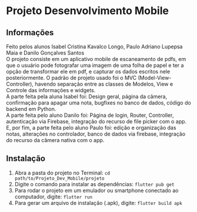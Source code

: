 # Projeto Desenvolvimento Mobile

## Informações

Feito pelos alunos Isabel Cristina Kavalco Longo, Paulo Adriano Lupepsa Maia e Danilo Gonçalves Santos\
O projeto consiste em um aplicativo mobile de escaneamento de pdfs, em que o usuário pode fotografar uma imagem de uma folha de papel e ter a opção de transformar ele em pdf, e capturar os dados escritos nele posteriormente. O padrão de projeto usado foi o MVC (Model-View-Controller), havendo separação entre as classes de Modelos, View e Controle das informações e widgets.\
A parte feita pela aluna Isabel foi: Design geral, página da câmera, confirmação para apagar uma nota, bugfixes no banco de dados, código do backend em Python.\
A parte feita pelo aluno Danilo foi: Página de login, Router, Controller, autenticação via Firebase, integração do recurso de file picker com o app.\
E, por fim, a parte feita pelo aluno Paulo foi: edição e organização das notas, alterações no controlador, banco de dados via firebase, integração do recurso da câmera nativa com o app.
## Instalação
1. Abra a pasta do projeto no Terminal: `cd path/to/Projeto_Dev_Mobile/projeto`
2. Digite o comando para instalar as dependências: `flutter pub get`
3. Para rodar o projeto em um emulador ou smartphone conectado ao computador, digite: `flutter run`
4. Para gerar um arquivo de instalação (.apk), digite: `flutter build apk`
